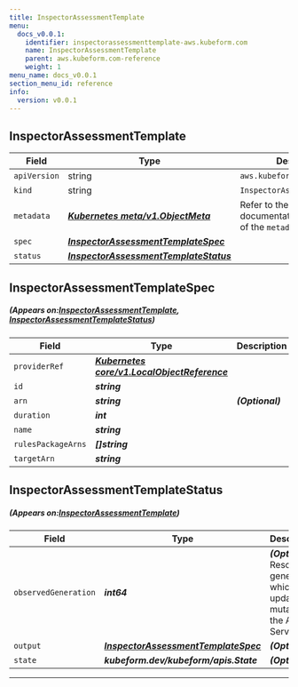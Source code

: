 ```yaml
---
title: InspectorAssessmentTemplate
menu:
  docs_v0.0.1:
    identifier: inspectorassessmenttemplate-aws.kubeform.com
    name: InspectorAssessmentTemplate
    parent: aws.kubeform.com-reference
    weight: 1
menu_name: docs_v0.0.1
section_menu_id: reference
info:
  version: v0.0.1
---
```


## InspectorAssessmentTemplate
| Field | Type | Description |
| ------ | ----- | ----------- |
| `apiVersion` | string | `aws.kubeform.com/v1alpha1` |
|    `kind` | string | `InspectorAssessmentTemplate` |
| `metadata` | ***[Kubernetes meta/v1.ObjectMeta](https://kubernetes.io/docs/reference/generated/kubernetes-api/v1.13/#objectmeta-v1-meta)***|Refer to the Kubernetes API documentation for the fields of the `metadata` field.|
| `spec` | ***[InspectorAssessmentTemplateSpec](#InspectorAssessmentTemplateSpec)***||
| `status` | ***[InspectorAssessmentTemplateStatus](#InspectorAssessmentTemplateStatus)***||
## InspectorAssessmentTemplateSpec
##### (Appears on:[InspectorAssessmentTemplate](#InspectorAssessmentTemplate), [InspectorAssessmentTemplateStatus](#InspectorAssessmentTemplateStatus))
| Field | Type | Description |
| ------ | ----- | ----------- |
| `providerRef` | ***[Kubernetes core/v1.LocalObjectReference](https://kubernetes.io/docs/reference/generated/kubernetes-api/v1.13/#localobjectreference-v1-core)***||
| `id` | ***string***||
| `arn` | ***string***| ***(Optional)*** |
| `duration` | ***int***||
| `name` | ***string***||
| `rulesPackageArns` | ***[]string***||
| `targetArn` | ***string***||
## InspectorAssessmentTemplateStatus
##### (Appears on:[InspectorAssessmentTemplate](#InspectorAssessmentTemplate))
| Field | Type | Description |
| ------ | ----- | ----------- |
| `observedGeneration` | ***int64***| ***(Optional)*** Resource generation, which is updated on mutation by the API Server.|
| `output` | ***[InspectorAssessmentTemplateSpec](#InspectorAssessmentTemplateSpec)***| ***(Optional)*** |
| `state` | ***kubeform.dev/kubeform/apis.State***| ***(Optional)*** |
---
